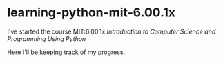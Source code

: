 # learning-python-mit-6.00.1x
I've started the course MIT:6.00.1x *Introduction to Computer Science and Programming Using Python*

Here I'll be keeping track of my progress.
